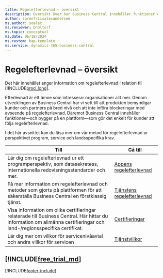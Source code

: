 ```yaml
---
title: Regelefterlevnad – översikt
description: Översikt över hur Business Central innehåller funktioner och bygger på en plattform som gör det enkelt för kunder i enlighet med regelefterlevnad och andra bestämmelser.
author: sorenfriisalexandersen
ms.author: soalex
ms.reviewer: bholtorf
ms.topic: conceptual
ms.date: 06/18/2024
ms.custom: bap-template
ms.service: dynamics-365-business-central
---
```


# <a name="compliance-overview"></a>Regelefterlevnad – översikt

Det här innehållet anger information om regelefterlevnad i relation till [!INCLUDE[prod_long](../includes/prod_long.md)].

Efterlevnad är ett ämne som intresserar organisationer allt mer. Genom utvecklingen av Business Central har vi sett till att produkten bemyndigar kunder och partners på bred nivå och att inte införa blockeringar med avseende på regelefterlevnad. Däremot Business Central innehåller funktioner&mdash;och bygger på en plattform&mdash;som gör det enkelt för kunder att följa regelefterlevnad.

I det här avsnittet kan du läsa mer om vår metod för regelefterlevnad ur perspektivet program, service och landsspecifika krav.

|Till|Gå till|  
|------------|-------------|  
|Lär dig om regelefterlevnad ur ett programperspektiv, som datasekretess, internationella redovisningsstandarder och mer.|[Appens regelefterlevnad](compliance-application-compliance.md)|  
|Få mer information om regelefterlevnad och metoder som gjorts på plattformen för att säkerställa Business Central en förstklassig tjänst.|[Tjänstens regelefterlevnad](compliance-service-compliance.md)|  
|Visa information om olika certifieringar relaterade till Business Central. Här hittar du information om allmänna certifieringar och land-/regionsspecifika certifikat.|[Certifieringar](compliance-certifications.md)|  
|Lär dig mer om villkor för servicenivåavtal och andra villkor för servicen|[Tjänstvillkor](compliance-service-compliance.md#service-terms)|  

## [!INCLUDE[free_trial_md](../includes/free_trial_md.md)]  


[!INCLUDE[footer-include](../includes/footer-banner.md)]
